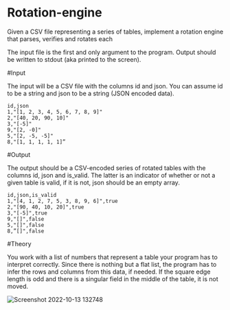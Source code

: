 # Rotation-engine
Given a CSV file representing a series of tables, implement a rotation engine that parses, verifies and rotates each

The input file is the first and only argument to the program. Output should be
written to stdout (aka printed to the screen).

#Input

The input will be a CSV file with the columns id and json. You can assume id
to be a string and json to be a string (JSON encoded data).

```
id,json
1,"[1, 2, 3, 4, 5, 6, 7, 8, 9]"
2,"[40, 20, 90, 10]"
3,"[-5]"
9,"[2, -0]"
5,"[2, -5, -5]"
8,"[1, 1, 1, 1, 1]”
```

#Output

The output should be a CSV-encoded series of rotated tables with the
columns id, json and is_valid. The latter is an indicator of whether or not
a given table is valid, if it is not, json should be an empty array.

```
id,json,is_valid
1,"[4, 1, 2, 7, 5, 3, 8, 9, 6]",true
2,"[90, 40, 10, 20]",true
3,"[-5]",true
9,"[]",false
5,"[]",false
8,”[]",false
```

#Theory

You work with a list of numbers that represent a table your program has to
interpret correctly. Since there is nothing but a flat list, the program has to
infer the rows and columns from this data, if needed.
If the square edge length is odd and there is a singular field in the middle of
the table, it is not moved.

![Screenshot 2022-10-13 132748](https://user-images.githubusercontent.com/10485635/195536962-f6a7bb6b-17ab-4332-90a1-aa0f519534e5.png)


